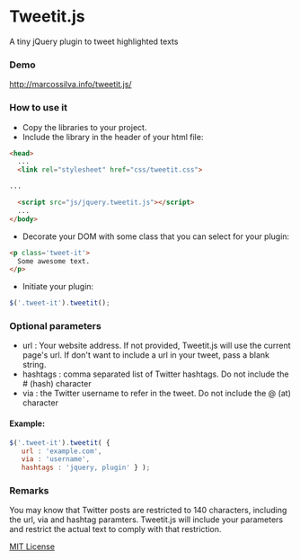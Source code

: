 # Tweetit.js
A tiny jQuery plugin to tweet highlighted texts

### Demo

http://marcossilva.info/tweetit.js/

### How to use it

* Copy the libraries to your project.
* Include the library in the header of your html file:
```html
<head>
  ...
  <link rel="stylesheet" href="css/tweetit.css">

...

  <script src="js/jquery.tweetit.js"></script>
  ...
</body>
```
* Decorate your DOM with some class that you can select for your plugin:
```html
<p class='tweet-it'>
  Some awesome text.
</p>
```
* Initiate your plugin:
```javascript
$('.tweet-it').tweetit();
```

### Optional parameters
- url : Your website address. If not provided, Tweetit.js will use the current page's url. If don't want to include a url in your tweet, pass a blank string.
- hashtags : comma separated list of Twitter hashtags. Do not include the # (hash) character
- via : the Twitter username to refer in the tweet. Do not include the @ (at) character

#### Example:
```javascript
$('.tweet-it').tweetit( {
   url : 'example.com', 
   via : 'username', 
   hashtags : 'jquery, plugin' } );
```

### Remarks
You may know that Twitter posts are restricted to 140 characters, including the url, via and hashtag paramters. Tweetit.js will include your parameters and restrict the actual text to comply with that restriction.

[MIT License](http://opensource.org/licenses/mit-license.php)
